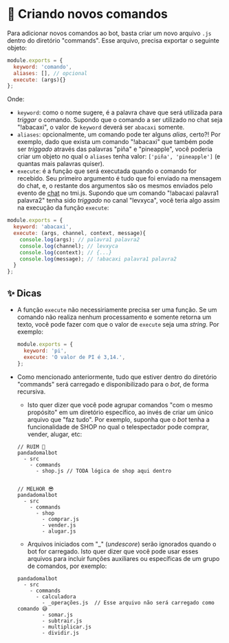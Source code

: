 # 🚀 Criando novos comandos

Para adicionar novos comandos ao bot, basta criar um novo arquivo `.js` dentro do diretório "commands".
Esse arquivo, precisa exportar o seguinte objeto:

```js
module.exports = {
  keyword: 'comando',
  aliases: [], // opcional
  execute: (args){}
};
```

Onde:

- `keyword`: como o nome sugere, é a palavra chave que será utilizada para _triggar_ o comando.
  Supondo que o comando a ser utilizado no chat seja "!abacaxi", o valor de `keyword` deverá
  ser `abacaxi` somente.
- `aliases`: opcionalmente, um comando pode ter alguns _alias_, certo?! Por exemplo, dado que
  exista um comando "!abacaxi" que também pode ser _triggado_ através das palavras
  "piña" e "pineapple", você poderia criar um objeto no qual o `aliases` tenha
  valor: `['piña', 'pineapple']` (e quantas mais palavras quiser).
- `execute`: é a função que será executada quando o comando for recebido. Seu primeiro argumento
  é tudo que foi enviado na mensagem do chat, e, o restante dos argumentos são os mesmos enviados pelo
  evento de [chat][1] no tmi.js. Supondo que um comando "!abacaxi palavra1 palavra2" tenha sido _triggado_
  no canal "levxyca", você teria algo assim na execução da função `execute`:

```js
module.exports = {
  keyword: 'abacaxi',
  execute: (args, channel, context, message){
    console.log(args); // palavra1 palavra2
    console.log(channel); // levxyca
    console.log(context); // {...}
    console.log(message); // !abacaxi palavra1 palavra2
  }
};
```

## ✨ Dicas

- A função `execute` não necessiriamente precisa ser uma função. Se um comando não realiza nenhum
  processamento e somente retorna um texto, você pode fazer com que o valor de `execute` seja uma _string_.
  Por exemplo:

  ```js
  module.exports = {
    keyword: 'pi',
    execute: 'O valor de PI é 3,14.',
  };
  ```

- Como mencionado anteriormente, tudo que estiver dentro do diretório "commands" será carregado e
  disponibilizado para o _bot_, de forma recursiva.

  - Isto quer dizer que você pode agrupar comandos "com o mesmo propósito" em um diretório específico,
    ao invés de criar um único arquivo que "faz tudo". Por exemplo, suponha que o _bot_ tenha a funcionalidade
    de SHOP no qual o telespectador pode comprar, vender, alugar, etc:

  ```none
  // RUIM 🥲
  pandadomalbot
    - src
      - commands
        - shop.js // TODA lógica de shop aqui dentro


  // MELHOR 😎
  pandadomalbot
    - src
      - commands
        - shop
          - comprar.js
          - vender.js
          - alugar.js
  ```

  - Arquivos iniciados com "\_" (_undescore_) serão ignorados quando o bot for carregado. Isto quer
    dizer que você pode usar esses arquivos para incluir funções auxiliares ou específicas de um grupo
    de comandos, por exemplo:

  ```none
  pandadomalbot
    - src
      - commands
        - calculadora
          - _operações.js  // Esse arquivo não será carregado como comando 😅
          - somar.js
          - subtrair.js
          - multiplicar.js
          - dividir.js
  ```

[1]: https://github.com/tmijs/docs/blob/gh-pages/_posts/v1.4.2/2019-03-03-Events.md#chat
